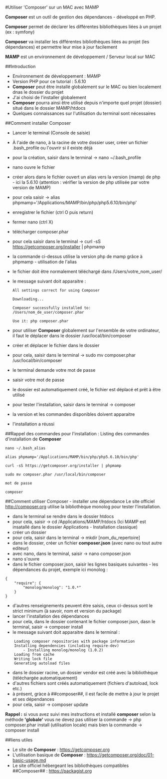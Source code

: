 #Utiliser 'Composer' sur un MAC avec MAMP

**Composer** est un outil de gestion des dépendances - développé en PHP.

**Composer** permet de déclarer les différentes bibliothèques liées à un projet (ex : symfony)

**Composer** va installer les différentes bibliothèques liées au projet (les dépendances) et permettre leur mise à jour facilement

**MAMP** est un environnement de développement / Serveur local sur MAC

##Introduction
- Environnement de développement : MAMP
- Version PHP pour ce tutorial : 5.6.10
- **Composer** peut être installé globalement sur le MAC ou bien localement dnas le dossier du projet
- J'ai choisi de l'installer globalement
- **Composer** pourra ainsi être utilisé depuis n'importe quel projet (dossier) situé dans le dossier MAMP/htdocs
- Quelques connaissances sur l'utilisation du terminal sont nécessaires

##Comment installer Composer
- Lancer le terminal (Console de saisie)
- À l'aide de nano, à la racine de votre dossier user, créer un fichier .bash_profile ou l'ouvrir si il existe déjà
- pour la création, saisir dans le terminal -> nano ~/.bash_profile
- nano ouvre le fichier
- créer alors dans le fichier ouvert un alias vers la version (mamp) de php - ici la 5.6.10 (attention : vérifier la version de php utilisée par votre version de MAMP)
- pour cela saisir -> alias phpmamp='/Applications/MAMP/bin/php/php5.6.10/bin/php'
- enregistrer le fichier (ctrl O puis return)
- fermer nano (ctrl X)
- télécharger composer.phar
- pour cela saisir dans le terminal -> curl -sS https://getcomposer.org/installer | phpmamp
- la commande ci-dessus utilise la version php de mamp grâce à phpmamp - utilisation de l'alias
- le fichier doit être normalement téléchargé dans /Users/votre_nom_user/
- le message suivant doit apparaitre :

    `All settings correct for using Composer`
    
    `Downloading...`
    
    `Composer successfully installed to: /Users/nom_de_user/composer.phar`

    `Use it: php composer.phar`

- pour utiliser **Composer** globalement sur l'ensemble de votre ordinateur, il faut le déplacer dans le dossier /usr/local/bin/composer
- créer et déplacer le fichier dans le dossier
- pour cela, saisir dans le terminal -> sudo mv composer.phar /usr/local/bin/composer
- le terminal demande votre mot de passe
- saisir votre mot de passe
- le dossier est automatiquement créé, le fichier est déplacé et prêt à être utilisé
- pour tester l'installation, saisir dans le terminal -> composer
- la version et les commandes disponibles doivent apparaitre
- l'installation a réussi

##Rappel des commandes pour l'installation :
Listing des commandes d'installation de **Composer**

`nano ~/.bash_alias`

`alias phpmamp='/Applications/MAMP/bin/php/php5.6.10/bin/php'`

`curl -sS https://getcomposer.org/installer | phpmamp`

`sudo mv composer.phar /usr/local/bin/composer`

`mot de passe`

`composer`

##Comment utiliser Composer - installer une dépendance
Le site officiel http://composer.org utilise la bibliothèque monolog pour tester l'installation.
- dans le terminal se rendre dans le dossier htdocs
- pour cela, saisir -> cd /Applications/MAMP/htdocs (Ici MAMP est insatallé dans le dossier Applications - Installation classique)
- créer un dossier
- pour cela, saisir dans le terminal -> mkdir [nom_du_repertoire]
- dans le dossier, créer un fichier **composer.json** (avec nano ou tout autre editeur)
- avec nano, dans le terminal, saisir -> nano composer.json
- nano s'ouvre
- dans le fichier composer.json, saisir les lignes basiques suivantes - les dépendances du projet, exemple ici monolog :

```
{
    "require": {
        "monolog/monolog": "1.0.*"
    }
}
```

- d'autres renseignements peuvent être saisis, ceux ci-dessus sont le strict minimum (à savoir, nom et version du package)
- lancer l'installation des dépendances
- pour cela, dans le dossier contenant le fichier composer.json, dasn le terminal, saisir -> composer install
- le message suivant doit apparaitre dans le terminal :
```
    Loading composer repositories with package information
    Installing dependencies (including require-dev)
        - Installing monolog/monolog (1.0.2)
    Loading from cache
    Writing lock file
    Generating autoload files
```
- dans le dossier racine, un dossier vendor est créé avec la bibliothèque (téléchargée automatiquement)
- d'autres fichiers sont créés automatiquement (fichiers d'autoload, lock etc.)
- à présent, gràce à ##composer##, il est facile de mettre à jour le projet et ses dépendances
- pour cela, saisir -> composer update

**Rappel :** si vous avez suivi mes instructions et installé **composer** selon la méthode **'globale'** vous ne devez pas utiliser la commande -> php composer.phar install (utilisation locale) mais bien la commande -> composer install 

##liens utiles
- Le site de **Composer** : https://getcomposer.org
- L'utilisation basique de **Composer** : https://getcomposer.org/doc/01-basic-usage.md
- Le site officiel hébergeant les bibliothèques compatibles ##Composer## : https://packagist.org

